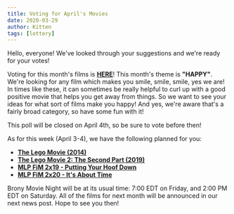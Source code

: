 ```yaml
---
title: Voting for April's Movies
date: 2020-03-29
author: Kitten
tags: [lottery]
---
```


Hello, everyone!  We've looked through your suggestions and we're ready for your votes!

Voting for this month's films is **[HERE][lotto]**!  This month's theme is **"HAPPY"**.  We're looking for any film which makes you smile, smile, smile, yes we are!  In times like these, it can sometimes be really helpful to curl up with a good positive movie that helps you get away from things.  So we want to see your ideas for what sort of films make you happy!  And yes, we're aware that's a fairly broad category, so have some fun with it!

This poll will be closed on April 4th, so be sure to vote before then!

As for this week (April 3-4), we have the following planned for you:
-	**[The Lego Movie (2014)][m1]**
-	**[The Lego Movie 2: The Second Part (2019)][m2]**
-	**[MLP FiM 2x19 - Putting Your Hoof Down][p1]**
-	**[MLP FiM 2x20 - It's About Time][p2]**

Brony Movie Night will be at its usual time: 7:00 EDT on Friday, and 2:00 PM EDT on Saturday.  All of the films for next month will be announced in our next news post.  Hope to see you then!

[lotto]: https://docs.google.com/forms/d/e/1FAIpQLSczoL83FWI388VLFF-Lx8XbOh-iKFek04Ue2OzoGN45XCD9Ag/viewform
[m1]: https://www.imdb.com/title/tt1490017/
[m2]: https://www.imdb.com/title/tt3513498/
[p1]: https://www.imdb.com/title/tt2116413/
[p2]: https://www.imdb.com/title/tt2135785/
